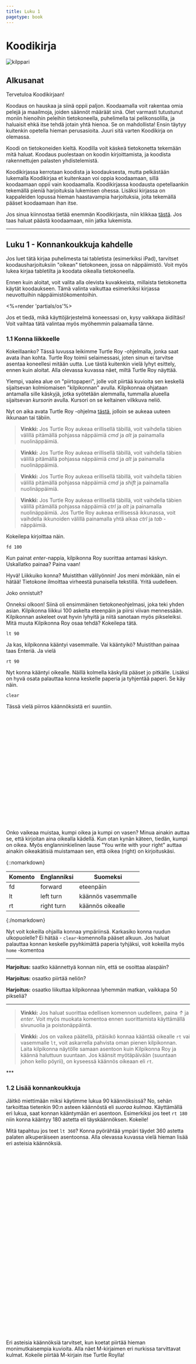 ```yaml
--- 
title: Luku 1
pagetype: book
---
```


# Koodikirja

<div><img id="turtle-character" src="/images/turtle1.png" alt="kilppari"></div>

## Alkusanat

Tervetuloa Koodikirjaan! 

Koodaus on hauskaa ja siinä oppii paljon. Koodaamalla
voit rakentaa omia pelejä ja maailmoja, joiden säännöt määräät sinä. Olet varmasti
tutustunut moniin hienoihin peleihin tietokoneella, puhelimella tai pelikonsolilla, ja haluaisit ehkä itse tehdä
jotain yhtä hienoa. Se on mahdollista! Ensin täytyy kuitenkin opetella hieman perusasioita. Juuri sitä varten Koodikirja on olemassa.

Koodi on tietokoneiden kieltä. Koodilla voit käskeä tietokonetta 
tekemään mitä haluat. Koodaus puolestaan on koodin kirjoittamista, ja koodista rakennettujen palasten 
yhdistelemistä.

Koodikirjassa kerrotaan koodista ja koodauksesta, mutta pelkästään lukemalla Koodikirjaa et kuitenkaan voi
oppia koodaamaan, sillä koodaamaan oppii vain koodaamalla.
Koodikirjassa koodausta opetellaankin tekemällä pieniä harjoituksia lukemisen ohessa. Lisäksi
kirjassa on kappaleiden lopussa hieman haastavampia harjoituksia, joita tekemällä pääset koodaamaan
ihan itse.

Jos sinua kiinnostaa tietää enemmän Koodikirjasta, niin klikkaa [tästä](/tietoja/). Jos
taas haluat päästä koodaamaan, niin jatka lukemista.

<hr>

## Luku 1 - Konnankoukkuja kahdelle

Jos luet tätä kirjaa puhelimesta tai tabletista (esimerkiksi iPad), tarvitset koodausharjoituksiin "oikean"
tietokoneen, jossa on näppäimistö. Voit myös lukea kirjaa tabletilta ja koodata oikealla tietokoneella.

Ennen kuin aloitat, voit valita alla olevista kuvakkeista, millaista tietokonetta käytät koodaukseen. Tämä valinta
vaikuttaa esimerkiksi kirjassa neuvottuihin näppäimistökomentoihin.

<%=render 'partials/os'%>

Jos et tiedä, mikä käyttöjärjestelmä koneessasi on, kysy vaikkapa äidiltäsi! 
Voit vaihtaa tätä valintaa myös myöhemmin palaamalla tänne.

### 1.1 Konna liikkeelle

Kokeillaanko? Tässä luvussa leikimme Turtle Roy -ohjelmalla, jonka saat avata ihan kohta. Turtle Roy toimii
selaimessasi, joten sinun ei tarvitse asentaa koneellesi mitään uutta. Lue
tästä kuitenkin vielä lyhyt esittely, ennen kuin aloitat. Alla olevassa kuvassa näet, miltä Turtle Roy
näyttää.

<div class="turtle-fake" id="turtle-embed-1.1"></div>

Ylempi, vaalea alue on "piirtopaperi", jolle voit piirtää kuvioita sen keskellä sijaitsevan kolmiomaisen
"kilpikonnan" avulla. Kilpikonnaa ohjataan antamalla sille käskyjä, jotka syötetään alemmalla, tummalla
alueella sijaitsevan *kursorin* avulla. Kursori on se keltainen vilkkuva neliö.

Nyt on aika avata Turtle Roy -ohjelma [tästä](http://www.turtle-roy.com), jolloin se aukeaa uuteen ikkunaan
tai täbiin.

<blockquote class="os-specific os-mac browser-specific  browser-firefox">
  <strong>Vinkki:</strong> Jos Turtle
  Roy aukeaa erillisellä täbillä, voit vaihdella täbien välillä pitämällä pohjassa näppäimiä <em class="key">cmd</em>
  ja <em class="key">alt</em> ja painamalla nuolinäppäimiä.
  <div class="robot"></div>
</blockquote>

<blockquote class="os-specific os-mac browser-specific browser-chrome">
  <strong>Vinkki:</strong> Jos Turtle
  Roy aukeaa erillisellä täbillä, voit vaihdella täbien välillä pitämällä pohjassa näppäimiä <em class="key">cmd</em>
  ja <em class="key">alt</em> ja painamalla nuolinäppäimiä.
  <div class="robot"></div>
</blockquote>

<blockquote class="os-specific os-mac browser-specific browser-safari">
  <strong>Vinkki:</strong> Jos Turtle
  Roy aukeaa erillisellä täbillä, voit vaihdella täbien välillä pitämällä pohjassa näppäimiä <em class="key">cmd</em>
  ja <em class="key">shift</em> ja painamalla nuolinäppäimiä.
  <div class="robot"></div>
</blockquote>

<blockquote class="os-specific os-windows os-linux large">
  <strong>Vinkki:</strong> Jos Turtle
  Roy aukeaa erillisellä täbillä, voit vaihdella täbien välillä pitämällä pohjassa näppäimiä <em class="key">ctrl</em> 
  ja <em class="key">alt</em> ja 
  painamalla nuolinäppäimiä. Jos Turtle Roy aukeaa
  erillisessä ikkunassa, voit vaihdella ikkunoiden välillä painamalla yhtä aikaa <em class="key">ctrl</em> ja 
  <em class="key">tab</em> -näppäimiä.
  <div class="robot"></div>
</blockquote>

Kokeilepa kirjoittaa näin.

    fd 100

Kun painat <em class="key">enter</em>-nappia, kilpikonna Roy suorittaa antamasi käskyn. Uskallatko painaa?  Paina vaan!

Hyvä! Liikkuiko konna? Muistithan välilyönnin! Jos meni mönkään, niin ei hätää! Tietokone ilmoittaa virheestä punaisella tekstillä. Yritä uudelleen.

Joko onnistuit?

Onneksi olkoon! 
Siinä oli ensimmäinen tietokoneohjelmasi, joka teki yhden asian. 
Kilpikonna liikkui 100 askelta eteenpäin ja piirsi viivan mennessään.
Kilpikonnan askeleet ovat hyvin lyhyitä ja niitä sanotaan myös pikseleiksi. 
Mitä muuta Kilpikonna Roy osaa tehdä? Kokeilepa tätä.

    lt 90

Ja kas, kilpikonna kääntyi vasemmalle. Vai kääntyikö? Muistithan painaa taas Enteriä.  Ja vielä

    rt 90

Nyt konna kääntyi oikealle. Näillä kolmella käskyllä pääset jo pitkälle. 
Lisäksi on hyvä osata palauttaa konna keskelle paperia ja tyhjentää paperi. Se käy näin.

    clear

Tässä vielä piirros käännöksistä eri suuntiin.

<div class="turtle-diagram" style="width:400px;height:300px;" 
  id="suunnat1-diagram" 
  data-commands='[["rt",[0]],["fd",[120]],["rt",[135]],["fd",[10]],["rt",[180]],["penup",[]],["fd",[10]],["lt",[90]],["pendown",[]],["fd",[10]],["penup",[]],["rt",[180]],["fd",[10]],["lt",[45]],["pendown",[]],["lt",[0]],["penup",[]],["rt",[0]],["fd",[20]],["lt",[0]],["pendown",[]],["text",["FD 100"]],["penup",[]],["rt",[180]],["fd",[140]],["lt",[180]],["pendown",[]],["rt",[90]],["fd",[120]],["rt",[135]],["fd",[10]],["rt",[180]],["penup",[]],["fd",[10]],["lt",[90]],["pendown",[]],["fd",[10]],["penup",[]],["rt",[180]],["fd",[10]],["lt",[45]],["pendown",[]],["lt",[90]],["penup",[]],["rt",[0]],["fd",[20]],["lt",[0]],["pendown",[]],["text",["RT 90"]],["penup",[]],["rt",[180]],["fd",[20]],["rt",[90]],["fd",[120]],["pendown",[]],["rt",[0]],["fd",[120]],["rt",[135]],["fd",[10]],["rt",[180]],["penup",[]],["fd",[10]],["lt",[90]],["pendown",[]],["fd",[10]],["penup",[]],["rt",[180]],["fd",[10]],["lt",[45]],["pendown",[]],["lt",[0]],["rt",[90]],["penup",[]],["rt",[0]],["fd",[20]],["lt",[0]],["pendown",[]],["text",["LT 90"]],["penup",[]],["rt",[180]],["fd",[20]],["lt",[180]],["pendown",[]],["penup",[]],["rt",[90]],["fd",[120]],["lt",[90]],["pendown",[]]]'
  data-offsety='50'
></div>

Onko vaikeaa muistaa, kumpi oikea ja kumpi on vasen? Minua ainakin auttaa se, että kirjoitan aina
oikealla kädellä. Kun otan kynän käteen, tiedän, kumpi on oikea. Myös englanninkielinen lause "You
write with your right" auttaa ainakin oikeakätisiä muistamaan sen, että oikea (right) on kirjoituskäsi.

{::nomarkdown}
<table>
  <thead><tr><th>Komento</th><th>Englanniksi</th><th>Suomeksi</th></thead>
  <tbody>
    <tr><td>fd<td>forward<td>eteenpäin</tr>
    <tr><td>lt<td>left turn<td>käännös vasemmalle</tr>
    <tr><td>rt<td>right turn<td>käännös oikealle</tr>
  </tbody>
</table>
{:/nomarkdown}

Nyt voit kokeilla ohjailla konnaa ympäriinsä. Karkasiko konna ruudun ulkopuolelle? Ei hätää - `clear`-komennolla pääset alkuun. 
Jos haluat palauttaa konnan keskelle pyyhkimättä paperia tyhjäksi, voit kokeilla myös `home` -komentoa

***

**Harjoitus:** saatko käännettyä konnan niin, että se osoittaa alaspäin?

**Harjoitus:** osaatko piirtää neliön?

**Harjoitus:** osaatko liikuttaa kilpikonnaa lyhemmän matkan, vaikkapa 50 pikseliä?

***

<blockquote class="cloud2">
  <strong>Vinkki:</strong> Jos haluat suorittaa edellisen komennon uudelleen, paina <em class="key">↑</em> ja
  <em class="key">enter</em>. 
  Voit myös muokata komentoa ennen suorittamista käyttämällä sivunuolia ja poistonäppäintä.
  <div class="robot"></div>
</blockquote>

<blockquote class="cloud-left">
  <strong>Vinkki:</strong> Jos on vaikea päätellä, pitäisikö konnaa kääntää oikealle <code>rt</code> vai vasemmalle
  <code>lt</code>, voit
  askarrella pahvista oman pienen kilpikonnan. Laita kilpikonna näytölle samaan asentoon kuin
  Kilpikonna Roy ja käännä haluttuun suuntaan. Jos käänsit myötäpäivään (suuntaan johon kello
  pöyrii), on kyseessä käännös oikeaan eli <code>rt</code>.
  <div class="robot"></div>
</blockquote>
***

### 1.2 Lisää konnankoukkuja

Jäitkö miettimään miksi käytimme lukua 90 käännöksissä? 
No, sehän tarkoittaa tietenkin 90:n asteen käännöstä eli *suoraa kulmaa*.
Käyttämällä eri lukua, saat konnan kääntymään eri asentoon. 
Esimerkiksi jos teet `rt 180` niin konna kääntyy 180 astetta eli täyskäännöksen. Kokeile!

Mitä tapahtuu jos teet `lt 360`? Konna pyörähtää ympäri täydet 360 astetta 
palaten alkuperäiseen asentoonsa. Alla olevassa kuvassa vielä hieman lisää eri
asteisia käännöksiä.

<div class="turtle-diagram" style="width:640px;height:500px;" 
  id="suunnat2-diagram" 
  data-commands='[["rt",[0]],["fd",[200]],["rt",[135]],["fd",[10]],["rt",[180]],["penup",[]],["fd",[10]],["lt",[90]],["pendown",[]],["fd",[10]],["penup",[]],["rt",[180]],["fd",[10]],["lt",[45]],["pendown",[]],["lt",[0]],["penup",[]],["fd",[20]],["lt",[0]],["penup",[]],["rt",[90]],["fd",[10]],["lt",[90]],["pendown",[]],["penup",[]],["rt",[270]],["fd",[10]],["lt",[270]],["pendown",[]],["text",[""]],["penup",[]],["rt",[450]],["fd",[10]],["lt",[450]],["pendown",[]],["penup",[]],["rt",[270]],["fd",[10]],["lt",[270]],["pendown",[]],["rt",[0]],["penup",[]],["rt",[180]],["fd",[220]],["lt",[180]],["pendown",[]],["rt",[45]],["rt",[0]],["fd",[200]],["rt",[135]],["fd",[10]],["rt",[180]],["penup",[]],["fd",[10]],["lt",[90]],["pendown",[]],["fd",[10]],["penup",[]],["rt",[180]],["fd",[10]],["lt",[45]],["pendown",[]],["lt",[0]],["penup",[]],["fd",[20]],["lt",[45]],["penup",[]],["rt",[135]],["fd",[10]],["lt",[135]],["pendown",[]],["penup",[]],["rt",[270]],["fd",[10]],["lt",[270]],["pendown",[]],["text",["RT 45"]],["penup",[]],["rt",[450]],["fd",[10]],["lt",[450]],["pendown",[]],["penup",[]],["rt",[315]],["fd",[10]],["lt",[315]],["pendown",[]],["rt",[45]],["penup",[]],["rt",[180]],["fd",[220]],["lt",[180]],["pendown",[]],["rt",[45]],["rt",[0]],["fd",[200]],["rt",[135]],["fd",[10]],["rt",[180]],["penup",[]],["fd",[10]],["lt",[90]],["pendown",[]],["fd",[10]],["penup",[]],["rt",[180]],["fd",[10]],["lt",[45]],["pendown",[]],["lt",[0]],["penup",[]],["fd",[20]],["lt",[90]],["penup",[]],["rt",[180]],["fd",[10]],["lt",[180]],["pendown",[]],["penup",[]],["rt",[270]],["fd",[10]],["lt",[270]],["pendown",[]],["text",["RT 90"]],["penup",[]],["rt",[450]],["fd",[10]],["lt",[450]],["pendown",[]],["penup",[]],["rt",[360]],["fd",[10]],["lt",[360]],["pendown",[]],["rt",[90]],["penup",[]],["rt",[180]],["fd",[220]],["lt",[180]],["pendown",[]],["rt",[45]],["rt",[0]],["fd",[200]],["rt",[135]],["fd",[10]],["rt",[180]],["penup",[]],["fd",[10]],["lt",[90]],["pendown",[]],["fd",[10]],["penup",[]],["rt",[180]],["fd",[10]],["lt",[45]],["pendown",[]],["lt",[0]],["penup",[]],["fd",[20]],["lt",[135]],["penup",[]],["rt",[225]],["fd",[10]],["lt",[225]],["pendown",[]],["penup",[]],["rt",[270]],["fd",[10]],["lt",[270]],["pendown",[]],["text",["RT 135"]],["penup",[]],["rt",[450]],["fd",[10]],["lt",[450]],["pendown",[]],["penup",[]],["rt",[405]],["fd",[10]],["lt",[405]],["pendown",[]],["rt",[135]],["penup",[]],["rt",[180]],["fd",[220]],["lt",[180]],["pendown",[]],["rt",[45]],["rt",[0]],["fd",[200]],["rt",[135]],["fd",[10]],["rt",[180]],["penup",[]],["fd",[10]],["lt",[90]],["pendown",[]],["fd",[10]],["penup",[]],["rt",[180]],["fd",[10]],["lt",[45]],["pendown",[]],["lt",[0]],["penup",[]],["fd",[20]],["lt",[180]],["penup",[]],["rt",[270]],["fd",[10]],["lt",[270]],["pendown",[]],["penup",[]],["rt",[270]],["fd",[10]],["lt",[270]],["pendown",[]],["text",["RT 180"]],["penup",[]],["rt",[450]],["fd",[10]],["lt",[450]],["pendown",[]],["penup",[]],["rt",[450]],["fd",[10]],["lt",[450]],["pendown",[]],["rt",[180]],["penup",[]],["rt",[180]],["fd",[220]],["lt",[180]],["pendown",[]],["rt",[45]],["rt",[0]],["fd",[200]],["rt",[135]],["fd",[10]],["rt",[180]],["penup",[]],["fd",[10]],["lt",[90]],["pendown",[]],["fd",[10]],["penup",[]],["rt",[180]],["fd",[10]],["lt",[45]],["pendown",[]],["lt",[0]],["penup",[]],["fd",[20]],["lt",[225]],["penup",[]],["rt",[315]],["fd",[10]],["lt",[315]],["pendown",[]],["penup",[]],["rt",[270]],["fd",[10]],["lt",[270]],["pendown",[]],["text",["LT 135"]],["penup",[]],["rt",[450]],["fd",[10]],["lt",[450]],["pendown",[]],["penup",[]],["rt",[495]],["fd",[10]],["lt",[495]],["pendown",[]],["rt",[225]],["penup",[]],["rt",[180]],["fd",[220]],["lt",[180]],["pendown",[]],["rt",[45]],["rt",[0]],["fd",[200]],["rt",[135]],["fd",[10]],["rt",[180]],["penup",[]],["fd",[10]],["lt",[90]],["pendown",[]],["fd",[10]],["penup",[]],["rt",[180]],["fd",[10]],["lt",[45]],["pendown",[]],["lt",[0]],["penup",[]],["fd",[20]],["lt",[270]],["penup",[]],["rt",[360]],["fd",[10]],["lt",[360]],["pendown",[]],["penup",[]],["rt",[270]],["fd",[10]],["lt",[270]],["pendown",[]],["text",["LT 90"]],["penup",[]],["rt",[450]],["fd",[10]],["lt",[450]],["pendown",[]],["penup",[]],["rt",[540]],["fd",[10]],["lt",[540]],["pendown",[]],["rt",[270]],["penup",[]],["rt",[180]],["fd",[220]],["lt",[180]],["pendown",[]],["rt",[45]],["rt",[0]],["fd",[200]],["rt",[135]],["fd",[10]],["rt",[180]],["penup",[]],["fd",[10]],["lt",[90]],["pendown",[]],["fd",[10]],["penup",[]],["rt",[180]],["fd",[10]],["lt",[45]],["pendown",[]],["lt",[0]],["penup",[]],["fd",[20]],["lt",[315]],["penup",[]],["rt",[405]],["fd",[10]],["lt",[405]],["pendown",[]],["penup",[]],["rt",[270]],["fd",[10]],["lt",[270]],["pendown",[]],["text",["LT 45"]],["penup",[]],["rt",[450]],["fd",[10]],["lt",[450]],["pendown",[]],["penup",[]],["rt",[585]],["fd",[10]],["lt",[585]],["pendown",[]],["rt",[315]],["penup",[]],["rt",[180]],["fd",[220]],["lt",[180]],["pendown",[]],["rt",[45]]]'
></div>

Eri asteisia käännöksiä tarvitset, kun koetat piirtää hieman monimutkaisempia kuvioita.
Alla näet M-kirjaimen eri nurkissa tarvittavat kulmat. Kokeile piirtää
M-kirjain itse Turtle Roylla!

<div class="turtle-diagram" style="width:400px;height:300px;" id="mkirjain-diagram" 
  data-commands='[["penup",[]],["lt",[135]],["fd",[120]],["rt",[135]],["pendown",[]],["fd",[200]],["penup",[]],["rt",[0]],["fd",[10]],["lt",[0]],["pendown",[]],["text",["RT 135"]],["penup",[]],["rt",[180]],["fd",[10]],["lt",[180]],["pendown",[]],["rt",[135]],["fd",[120]],["lt",[135]],["penup",[]],["rt",[180]],["fd",[20]],["lt",[180]],["pendown",[]],["text",["LT 90"]],["penup",[]],["rt",[0]],["fd",[20]],["lt",[0]],["pendown",[]],["rt",[45]],["fd",[120]],["lt",[45]],["penup",[]],["rt",[0]],["fd",[10]],["lt",[0]],["pendown",[]],["text",["RT 135"]],["penup",[]],["rt",[180]],["fd",[10]],["lt",[180]],["pendown",[]],["rt",[180]],["fd",[200]]]'
></div>

Joitain kuvioita piirrettäessä on tarpeellista nostaa välillä kynä ylös paperista.
Turtle Royssa kynä voidaan nostaa ylös komennolla `penup`. Kynän voi laskea uudelleen
alas komennolla `pendown`. Jos haluaisit piirtää kaksi viivaa vierekkäin, se kävisi näin.

<div class="turtle-diagram" style="width:500px;height:300px" id="kaksiviivaa-diagram" 
  data-commands='[["penup",[]],["lt",[135]],["fd",[120]],["rt",[135]],["pendown",[]],["fd",[200]],["penup",[]],["rt",[90]],["fd",[200]],["pendown",[]],["rt",[90]],["fd",[200]],["penup",[]],["rt",[180]],["fd",[180]],["rt",[90]],["fd",[20]],["lt",[90]],["text",["fd 100"]],["penup",[]],["rt",[180]],["fd",[25]],["lt",[180]],["pendown",[]],["text",["penup"]],["penup",[]],["rt",[180]],["fd",[25]],["lt",[180]],["pendown",[]],["text",["rt 90"]],["penup",[]],["rt",[180]],["fd",[25]],["lt",[180]],["pendown",[]],["text",["fd 100"]],["penup",[]],["rt",[180]],["fd",[25]],["lt",[180]],["pendown",[]],["text",["rt 90"]],["penup",[]],["rt",[180]],["fd",[25]],["lt",[180]],["pendown",[]],["text",["pendown"]],["penup",[]],["rt",[180]],["fd",[25]],["lt",[180]],["pendown",[]],["text",["fd 100"]],["penup",[]],["rt",[180]],["fd",[25]],["lt",[180]],["pendown",[]]]' 
  data-offsety='50'></div>

**Harjoitus:** Etsi suoria kulmia kotoasi. Onko pöydän kulma suora kulma?

**Harjoitus:** Piirrä oman nimesi alkukirjain

**Harjoitus:** Voit myös yrittää kirjoittaa koko nimesi (tarvitset `penup`, `pendown` -komentoja kirjainten välillä!)

***

### 1.3 Neliö

Piirsitkö neliön jo? No, nyt piirretään neliö yhdessä! Mietitään aluksi,
millaisia vaiheita neliön piirtämisessä on... suoria viivoja ja käännöksiä, eikö niin?
Jos neliö piirtämisestä tehtäisiin sarjakuva, se näyttäisi suurin piirtein tältä:

<div class="turtle-diagram" style="width:640px;height:300px;" id="neliovaiheet-diagram" 
  data-commands='[["penup",[]],["lt",[90]],["fd",[220]],["rt",[90]],["pendown",[]],["penup",[]],["rt",[270]],["fd",[80]],["lt",[270]],["pendown",[]],["text",["FD 100"]],["penup",[]],["rt",[90]],["fd",[80]],["lt",[90]],["pendown",[]],["fd",[200]],["penup",[]],["rt",[180]],["fd",[10]],["lt",[180]],["pendown",[]],["lt",[90]],["fd",[5]],["rt",[104.03624346792648]],["fd",[20.615528128088304]],["rt",[151.92751306414704]],["fd",[20.615528128088304]],["rt",[104.03624346792648]],["fd",[5]],["rt",[90]],["penup",[]],["rt",[0]],["fd",[10]],["lt",[0]],["pendown",[]],["penup",[]],["rt",[180]],["fd",[200]],["lt",[180]],["pendown",[]],["penup",[]],["rt",[90]],["fd",[50]],["lt",[90]],["pendown",[]],["fd",[200]],["rt",[90]],["penup",[]],["rt",[180]],["fd",[10]],["lt",[180]],["pendown",[]],["lt",[90]],["fd",[5]],["rt",[104.03624346792648]],["fd",[20.615528128088304]],["rt",[151.92751306414704]],["fd",[20.615528128088304]],["rt",[104.03624346792648]],["fd",[5]],["rt",[90]],["penup",[]],["rt",[0]],["fd",[10]],["lt",[0]],["pendown",[]],["penup",[]],["rt",[180]],["fd",[30]],["lt",[180]],["pendown",[]],["text",["RT 90"]],["penup",[]],["rt",[360]],["fd",[30]],["lt",[360]],["pendown",[]],["lt",[90]],["penup",[]],["rt",[180]],["fd",[200]],["lt",[180]],["pendown",[]],["penup",[]],["rt",[90]],["fd",[30]],["lt",[90]],["pendown",[]],["fd",[200]],["rt",[90]],["fd",[200]],["penup",[]],["rt",[180]],["fd",[10]],["lt",[180]],["pendown",[]],["lt",[90]],["fd",[5]],["rt",[104.03624346792648]],["fd",[20.615528128088304]],["rt",[151.92751306414704]],["fd",[20.615528128088304]],["rt",[104.03624346792648]],["fd",[5]],["rt",[90]],["penup",[]],["rt",[0]],["fd",[10]],["lt",[0]],["pendown",[]],["lt",[90]],["penup",[]],["rt",[260]],["fd",[150]],["lt",[260]],["pendown",[]],["text",["FD 100"]],["penup",[]],["rt",[440]],["fd",[150]],["lt",[440]],["pendown",[]],["penup",[]],["rt",[180]],["fd",[200]],["lt",[180]],["pendown",[]],["penup",[]],["rt",[90]],["fd",[30]],["lt",[90]],["pendown",[]],["fd",[200]],["rt",[90]],["fd",[200]],["rt",[90]],["penup",[]],["rt",[180]],["fd",[10]],["lt",[180]],["pendown",[]],["lt",[90]],["fd",[5]],["rt",[104.03624346792648]],["fd",[20.615528128088304]],["rt",[151.92751306414704]],["fd",[20.615528128088304]],["rt",[104.03624346792648]],["fd",[5]],["rt",[90]],["penup",[]],["rt",[0]],["fd",[10]],["lt",[0]],["pendown",[]],["lt",[180]],["penup",[]],["rt",[256]],["fd",[120]],["lt",[256]],["pendown",[]],["text",["RT 90"]],["penup",[]],["rt",[436]],["fd",[120]],["lt",[436]],["pendown",[]],["penup",[]],["rt",[180]],["fd",[200]],["lt",[180]],["pendown",[]]]'
  data-offsety='100'></div>

Ja toistetaan samaa kaavaa kunnes neliö on valmis... Kokeile!

Mutta eikö olekin tylsää jankuttaa tietokoneelle samoja käskyjä monta kertaa? 
Mitä jos voisitkin sanoa sille että

   *"Mene eteenpäin ja käänny oikealle. Toista tämä 4 kertaa."*

Tietokone ei valitettavasti ymmärrä tätä, 
mutta saman asian pystyy kertomaan sille myös ohjelmointikielellä. 
Miten?

Seuraavissa kappaleissa teemme neliön, niin kuin koodari sen tekisi.
Samalla saat tutustua sekvensseihin, funktioihin ja toistorakenteisiin.
Ne ovat koodarin tärkeitä rakennuspalikoita ja saattavat aluksi tuntua
aika monimutkaisilta. Mutta ei hätää! Tulemme käsittelemään niitä vielä
monesti. Jos jokin siis tuntuu liian vaikealta, älä luovuta! Asiat selkiytyvät
ajan myötä.

***

### 1.4 Sekvenssit

Mieti miten rakentaisit Lego-palikoista valtavan robotin! Ehkä rakentaisit
ensin vartalon ja jalat ja yhdistäisit ne. Sitten rakentaisit vielä pään ja
kädet ja pian robotti olisi valmis. 

Juuri tällä tavalla koodari ajattelee! Hän keksii, mistä osista koodi koostuu,
sitten rakentaa osat, ja lopuksi kytkee ne yhteen.

Vaikka robottien rakennus onkin hyvin mielenkiintoista, palataan vielä hetkeksi
neliön piirtämiseen. Aloitetaan siitä, että opetellaan kertomaan ohjelmointikielellä

    *Mene eteenpäin ja käänny oikealle*

Ja se käy näin.

    s [fd 100, rt 90]

Huh! Aika kummallinen kieli, vai mitä? 
Tässä `s` (tulee englanninkielisestä sanasta *sequence*) tarkoittaa sitä, 
että tehdään temppuja peräkkäin. Sitä kutsutaan myös *sekvenssiksi*.
Lista tehtävistä tempuista laitetaan hakasulkujen [ ] sisään ja erotellaan toisistaan pilkuilla.

<div class="os-specific os-mac">
Osaatko tehdä hakasulut? Mac-tietokoneissa hakasulut tehdään painamalla samanaikaisesti
<em class="key">alt</em> ja
<em class="key">8</em> tai
<em class="key">9</em>.
</div>

<div class="os-specific os-linux os-windows">
Osaatko tehdä hakasulut? Linux- ja Windows-tietokoneissa hakasulut tehdään painamalla samanaikaisesti
<em class="key">alt gr</em> ja
<em class="key">8</em> tai
<em class="key">9</em>.
</div>

Kokeile! Muistithan välilyönnit, hakasulut ja pilkut.
Kaikki pitää olla oikeilla paikoillaan tai tietokone ei ymmärrä.
Se ei ole kovin älykäs, vaan ottaa kaiken kirjaimellisesti.
Sinun on opetettava sitä kärsivällisesti!

Kun onnistuit, niin teepä samaa vielä muutaman kerran uudestaan.
Muistathan, että edellisen komennon voi helposti toistaa painamalla <em class="key">↑</em> ja <em class="key">Enter</em>. 
Mitä syntyi? Neliöhän siitä tuli, eikö?

Neliön piirtämiseen siis riittää tehdä neljä kertaa peräkkäin sama sekvenssi. Harjoitellaanpa
vielä hieman sekvenssejä! Kokeilepa tätä:

    s [clear, fd 100, rt 90, fd 100]

Tämän sekvenssin alussa on `clear`, joten tätä temppua tehdessään kilpikonna Roy
tyhjentää aina aluksi paperin ja aloittaa keskeltä.

**Harjoitus:** Piirrä oman nimesi alkukirjain (tai jokin muu kirjain)  yhdellä sekvenssillä. 
Aloita sekvenssi `clear` -komennolla.

***

### 1.5 Funktiot

Tyhjennetäänpä taas ruutu.

    clear

Seuraavaksi saat opettaa Turtle Roylle uuden tempun. Kokeilepa tätä:

    let mutka = s [fd 100, rt 90]

Jos kirjoitit oikein, niin Roy osaa nyt yhden tempun enemmän kuin äsken. Teepä seuraavaksi näin:

    mutka

Ja uudestaan. Ehkä vielä pari kertaa? Taas neliö!

Nyt siis neliön voi tehdä kirjoittamalla neljä kertaa peräkkäin *mutka*.

Kun opetit tietokoneelle tempun nimeltä *mutka*, teit koodarien kielellä
uuden *funktion*. Roy-ohjelmointikielessä funktioita tehdään sanomalla "let nimi = ohjeet",
missä sanan "nimi" tilalle tulee funktion nimi ja sanan "ohjeet" tilalle tulee
funktion toteutus eli ohjeet uuden tempun tekoon.

Ei hullumpaa! Mutta neliön voi tehdä vielä hieman nopeammin. Vaikkapa näin:

    s [clear, mutka, mutka, mutka, mutka]

Nyt neliö piirtyikin jo yhdellä koodirivillä!

**Harjoitus:** Opeta kilpikonnalle funktio, joka piirtää nimesi alkukirjaimen. Vinkki: aloita `let kirjain = `.
Kun funktio on opetettu, voit piirtää nimesi alkukirjaimen komennolla `kirjain`.

***

### 1.5 Toistorakenteet

Kokeilepa vielä tätä:

    r 4 mutka

Tuliko neliö? Jes! Käskit juuri tietokonetta tekemään "mutkan" 4 kertaa. Tässä `r`
(tulee englannin sanasta *repeat*) tarkoittaa sitä, että toistetaan jokin temppu
monta kertaa.

Toistoa käyttäen voit piirtää vaikkapa tällaiset portaat melko helposti:

<div class="turtle-diagram" style="width:450px;height:200px;" id="portaat-diagram" 
  data-commands='50'
  data-offsety='[["penup",[]],["rt",[270]],["fd",[100]],["lt",[270]],["pendown",[]],["text",["ALAKERTA"]],["penup",[]],["rt",[450]],["fd",[100]],["lt",[450]],["pendown",[]],["fd",[20]],["rt",[90]],["fd",[20]],["lt",[90]],["fd",[20]],["rt",[90]],["fd",[20]],["lt",[90]],["fd",[20]],["rt",[90]],["fd",[20]],["lt",[90]],["fd",[20]],["rt",[90]],["fd",[20]],["lt",[90]],["fd",[20]],["rt",[90]],["fd",[20]],["lt",[90]],["text",["YLÄKERTA"]],["penup",[]],["rt",[90]],["fd",[110]],["lt",[90]],["pendown",[]]]'></div>

**Harjoitus:** Kokeile piirtää portaat itse käyttämällä toistoa.

**Harjoitus:** Opeta Turtle Roylle temppu, jolla saat tehtyä neliön yhdellä sanalla. Piirrä neliöitä eri puolille ruutua.

***

### Teoksen tallentaminen ja lataaminen

Voit tallentaa Turtle Royssa tekemäsi komennot melko helposti.

1. Kirjoita `login "omanimi"`. Korvaa sana *omanimi* omalla nimelläsi. Muista lainausmerkit!
2. Kirjoita `save "teos"`. Korvaa sana *teos* nimellä jonka haluat piirrustuksellsei antaa.

Kun palaat Turtle Roy:hin, tee `login "omanimi"` uudestaan ja sitten `open "teos"`, niin kilpikonna
piirtää piirrustuksesi uudelleen. Komennolla `ls` näet listan tallentamistasi piirrustuksista.

Tässä vielä [listaus](/turtle-roy/) tärkeimmistä Turtle Roy -komennoista suomenkielisine selityksineen.

Tähän päättyy Koodikirjan ensimmäinen luku. Minulla oli hauskaa, kun kirjoitin tämän. 
Toivottavasti sinullakin oli hauskaa!

Nähdään taas Koodauskirjan [2.luvussa](/luku2/)!

***

P. S. Jos koodauskipinä iski, niin voit tutustua esimerkiksi näihin loistaviin ja ilmaisiin koodauspeleihin ja -ympäristöihin.
Nämä linkit johtavat englanninkielisille sivuille, joten saatat tarvita vanhemman apua.

- [code.org/learn](http://code.org/learn) paljon hauskoja koodauspelejä ja puuhasteltavaa
- [Scratch](http://scratch.mit.edu) MIT-yliopiston graafinen koodausympäristö lapsille
- [The Foos](http://thefoos.com/) Hauska ja ilmainen koodauspeli mm. tableteille
- [Code Combat](https://codecombat.com/) Koodauspeli hieman isommille koululaisille
- [Khan Academy](https://www.khanacademy.org/computing/computer-programming) Tasokkaita ohjelmointikursseja englanninkielentaitoisille

<%=render('partials/feedback')%>

